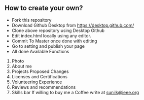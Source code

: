 ## How to create your own?

* Fork this repository
* Download Github Desktop from https://desktop.github.com/
* Clone above repository using Desktop Github
* Edit index.html locally using any editor.
* Commit To Master once done with editing
* Go to setting and publish your page
* All done
Available Functions
1. Photo
2. About me
3. Projects
Proposed Changes
1. Licenses and Certifications
2. Volunteering Experience
3. Reviews and recommendations
4. Skills bar
If willing to buy me a Coffee write at sunilk@ieee.org
